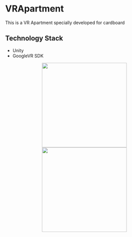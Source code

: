 # VRApartment
This is a VR Apartment specially developed for cardboard

## Technology Stack
- Unity
- GoogleVR SDK

<p align="center">
<img src="ScreenShot/screenshot1.jpg" height = "270" width="270"> <img src="ScreenShot/Screenshot2.jpg" height = "270" width="270"> 
</p>
